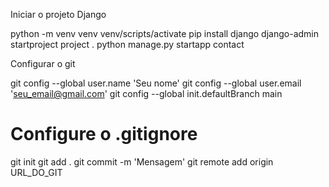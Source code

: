 Iniciar o projeto Django

python -m venv venv
venv/scripts/activate
pip install django
django-admin startproject project .
python manage.py startapp contact


Configurar o git

git config --global user.name 'Seu nome'
git config --global user.email 'seu_email@gmail.com'
git config --global init.defaultBranch main
# Configure o .gitignore
git init
git add .
git commit -m 'Mensagem'
git remote add origin URL_DO_GIT